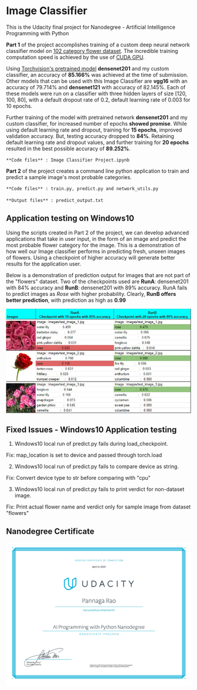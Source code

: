 # Image Classifier
This is the Udacity final project for Nanodegree - Artificial Intelligence Programming with Python

**Part 1** of the project accomplishes training of a custom deep neural network classifier model on [102 category flower dataset](http://www.robots.ox.ac.uk/~vgg/data/flowers/102/index.html). The incredible training computation speed is achieved by the use of [CUDA GPU](https://en.wikipedia.org/wiki/CUDA).

Using [Torchvision's pretrained model](https://pytorch.org/docs/0.3.0/torchvision/models.html) **densenet201** and my custom classifier, an accuracy of **85.166%** was achieved at the time of submission.  
Other models that can be used with this Image Classifier are **vgg16** with an accuracy of 79.714%
and **densenet121** with accuracy of 82.145%. Each of these models were run on a classifier with three hidden layers of size [120, 100, 80],
with a default dropout rate of 0.2, default learning rate of 0.003 for 10 epochs.

Further training of the model with pretrained network **densenet201** and my custom classifier, for increased number of epochs **showed promise**. While using default learning rate and dropout, training for **15 epochs**, improved validation accuracy. But, testing accuracy dropped to **84%**. Retaining default learning rate and dropout values, and further training for **20 epochs** resulted in the best possible accuracy of **89.252%**.

    **Code files** : Image Classifier Project.ipynb


**Part 2** of the project creates a command line python application to train and predict a sample image's most probable categories.

    **Code files** : train.py, predict.py and network_utils.py

    **Output files** : predict_output.txt

## Application testing on Windows10

Using the scripts created in Part 2 of the project, we can develop advanced applications that take in user input, in the form of an image and predict the most probable flower category for the image. This is a demonstration of how well our Image classifier performs in predicting fresh, unseen images of flowers. Using a checkpoint of higher accuracy will generate better results for the application user.

Below is a demonstration of prediction output for images that are not part of the "flowers" dataset. Two of the checkpoints used are **RunA**: densenet201 with 84% accuracy and **RunB**: densenet201 with 89% accuracy. RunA fails to predict images as *_Rose_* with higher probability. Clearly, **RunB offers better prediction**, with prediction as high as **0.99**

![RunA vs RunB](ut_image.jpg)


## Fixed Issues - Windows10 Application testing

1. Windows10 local run of predict.py fails during load_checkpoint.

Fix: map_location is set to device and passed through torch.load

2. Windows10 local run of predict.py fails to compare device as string.

Fix: Convert device type to str before comparing with "cpu"

3. Windows10 local run of predict.py fails to print verdict for non-dataset image.

Fix: Print actual flower name and verdict only for sample image from dataset "flowers"


## Nanodegree Certificate

![](AIPND_graduation_certificate.jpg)
